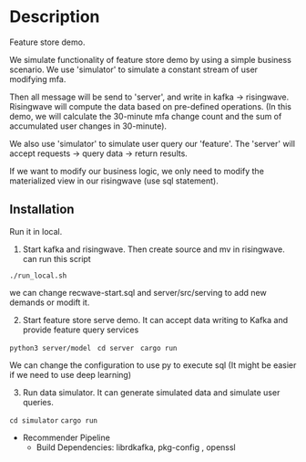 # Description

Feature store demo.

We simulate functionality of feature store demo by using a simple business scenario. We use 'simulator' to simulate a constant stream of user modifying mfa. 

Then all message will be send to 'server', and write in kafka -> risingwave. Risingwave will compute the data based on pre-defined operations. (In this demo, we will calculate the 30-minute mfa change count and the sum of accumulated user changes in 30-minute).

We also use 'simulator' to simulate user query our 'feature'. The 'server' will accept requests -> query data -> return results.

If we want to modify our business logic, we only need to modify the materialized view in our risingwave (use sql statement).

## Installation

Run it in local.

1. Start kafka and risingwave. Then create source and mv in risingwave. can run this script

```./run_local.sh```

we can change recwave-start.sql and server/src/serving to add new demands or modift it.

2. Start feature store serve demo. It can accept data writing to Kafka and provide feature query services

```python3 server/model ```
```cd server ```
```cargo run ```

We can change the configuration to use py to execute sql (It might be easier if we need to use deep learning) 

3. Run data simulator. It can generate simulated data and simulate user queries.

```cd simulator```
```cargo run```

* Recommender Pipeline
    * Build Dependencies: librdkafka, pkg-config , openssl




